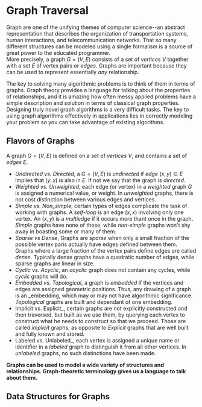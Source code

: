 # Graph Traversal

Graph are one of the unifying themes of computer science--an abstract representation that describes the organization of transportation systems, human interactions, and telecommunication networks. That so many different structures can be modeled using a single formalism is a source of great power to the educated programmer.   
More precisely, a graph $G=(V,E)$ consists of a set of _vertices $V$_ together with a set $E$ of vertex pairs or $edges$. Graphs are important because they can be used to represent essentially _any_ relationship.

The key to solving many algorithmic problems is to think of them in terms of graphs. Graph theory provides a language for talking about the properties of relationships, and it is amazing how often messy applied problems have a simple description and solution in terms of classical graph properties.   
Designing truly novel graph algorithms is a very difficult tasks. The key to using graph algorithms effectively in applications lies in correctly modeling your problem so you can take advantage of existing algorithms.

## Flavors of Graphs

A graph $G=(V,E)$ is defined on a set of _vertices $V$_, and contains a set of _edges $E$_.

* _Undirected vs. Directed_, a $G=(V,E)$ is _undirected_ if _edge_ $(x,y) \in E$ implies that $(y,x)$ is also in $E$. If not we say that the graph is _directed_.
* _Weighted vs. Unweighted_, each edge (or vertex) in a _weighted_ graph $G$ is assigned a numerical value, or weight. In _unweighted_ graphs, there is not cost distinction between various edges and vertices.
* _Simple vs. Non_simple_, certain types of edges complicate the task of working with graphs. A _self-loop_ is an edge $(x,x)$ involving only one vertex. An $(x,y)$ is a _multiedge_ if it occurs more thant once in the graph. _Simple_ graphs have none of those, while _non-simple_ graphs won't shy away in boasting some or many of them.
* _Sparse vs Dense_, Graphs are _sparse_ when only a small fraction of the possible vertex paris actually have edges defined between them. Graphs where a large fraction of the vertex pairs define edges are called _dense_. Typically dense graphs have a quadratic number of edges, while sparse graphs are linear in size.
* _Cyclic vs. Acyclic_, an _acyclic_ graph does not contain any cycles, while _cyclic_ graphs will do.
* _Embedded vs. Topological_, a graph is _embedded_ if the vertices and edges are assigned geometric positions. Thus, any drawing of a graph is an _embedding, which may or may not have algorithmic significance. _Topological_ graphs are built and dependant of one embedding.
* Implicit vs. Explicit_, certain graphs are not explicitly constructed and then traversed, but built as we use them, by querying each vertex to construct what he needs to construct so that we proceed. Those are called _implicit_ graphs, as opposite to _Explicit_ graphs that are well built and fully known and stored.
* Labeled vs. Unlabeled_, each vertex is assigned a unique name or identifier in a _labeled_ graph to distinguish it from all other vertices. In _unlabeled_ graphs, no such distinctions have been made.

__Graphs can be used to model a wide variety of structures and relationships. Graph-theoretic terminology gives us a language to talk about them.__

## Data Structures for Graphs
